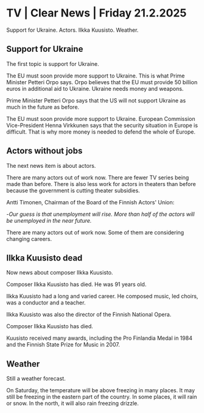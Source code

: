 # TV \| Clear News \| Friday 21.2.2025

Support for Ukraine. Actors. Ilkka Kuusisto. Weather.

## Support for Ukraine

The first topic is support for Ukraine.

The EU must soon provide more support to Ukraine. This is what Prime Minister Petteri Orpo says. Orpo believes that the EU must provide 50 billion euros in additional aid to Ukraine. Ukraine needs money and weapons.

Prime Minister Petteri Orpo says that the US will not support Ukraine as much in the future as before.

The EU must soon provide more support to Ukraine. European Commission Vice-President Henna Virkkunen says that the security situation in Europe is difficult. That is why more money is needed to defend the whole of Europe.

## Actors without jobs

The next news item is about actors.

There are many actors out of work now. There are fewer TV series being made than before. There is also less work for actors in theaters than before because the government is cutting theater subsidies.

Antti Timonen, Chairman of the Board of the Finnish Actors' Union:

\-*Our guess is that unemployment will rise. More than half of the actors will be unemployed in the near future.*

There are many actors out of work now. Some of them are considering changing careers.

## Ilkka Kuusisto dead

Now news about composer Ilkka Kuusisto.

Composer Ilkka Kuusisto has died. He was 91 years old.

Ilkka Kuusisto had a long and varied career. He composed music, led choirs, was a conductor and a teacher.

Ilkka Kuusisto was also the director of the Finnish National Opera.

Composer Ilkka Kuusisto has died.

Kuusisto received many awards, including the Pro Finlandia Medal in 1984 and the Finnish State Prize for Music in 2007.

## Weather

Still a weather forecast.

On Saturday, the temperature will be above freezing in many places. It may still be freezing in the eastern part of the country. In some places, it will rain or snow. In the north, it will also rain freezing drizzle.

